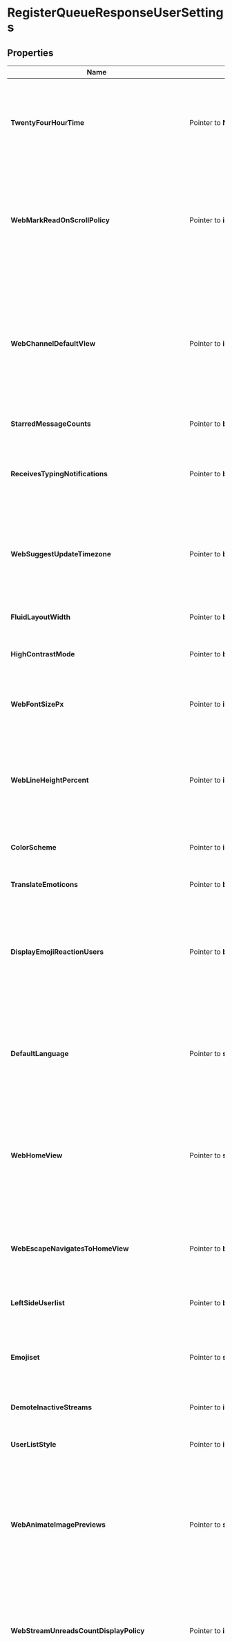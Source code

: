 # RegisterQueueResponseUserSettings

## Properties

Name | Type | Description | Notes
------------ | ------------- | ------------- | -------------
**TwentyFourHourTime** | Pointer to **NullableBool** | Whether time should be [displayed in 24-hour notation](/help/change-the-time-format).  A &#x60;null&#x60; value indicates that the client should use the default time format for the user&#39;s locale.  **Changes**: Prior to Zulip 11.0 (feature level 408), &#x60;null&#x60; was not a valid value for this setting. Note that it was not possible to actually set the time format to &#x60;null&#x60; at this feature level.  | [optional] 
**WebMarkReadOnScrollPolicy** | Pointer to **int32** | Whether or not to mark messages as read when the user scrolls through their feed.  - 1 - Always - 2 - Only in conversation views - 3 - Never  **Changes**: New in Zulip 7.0 (feature level 175). Previously, there was no way for the user to configure this behavior on the web, and the Zulip web and desktop apps behaved like the \&quot;Always\&quot; setting when marking messages as read.  | [optional] 
**WebChannelDefaultView** | Pointer to **int32** | Web/desktop app setting controlling the default navigation behavior when clicking on a channel link.  - 1 - Top topic in the channel - 2 - Channel feed - 3 - List of topics - 4 - Top unread topic in channel  **Changes**: The \&quot;Top unread topic in channel\&quot; is new in Zulip 11.0 (feature level 401).  The \&quot;List of topics\&quot; option is new in Zulip 11.0 (feature level 383).  New in Zulip 9.0 (feature level 269). Previously, this was not configurable, and every user had the \&quot;Channel feed\&quot; behavior.  | [optional] 
**StarredMessageCounts** | Pointer to **bool** | Whether clients should display the [number of starred messages](/help/star-a-message#display-the-number-of-starred-messages).  | [optional] 
**ReceivesTypingNotifications** | Pointer to **bool** | Whether the user is configured to receive typing notifications from other users. The server will only deliver typing notifications events to users who for whom this is enabled.  **Changes**: New in Zulip 9.0 (feature level 253). Previously, there were only options to disable sending typing notifications.  | [optional] 
**WebSuggestUpdateTimezone** | Pointer to **bool** | Whether the user should be shown an alert, offering to update their [profile time zone](/help/change-your-timezone), when the time displayed for the profile time zone differs from the current time displayed by the time zone configured on their device.  **Changes**: New in Zulip 10.0 (feature level 329).  | [optional] 
**FluidLayoutWidth** | Pointer to **bool** | Whether to use the [maximum available screen width](/help/enable-full-width-display) for the web app&#39;s center panel (message feed, recent conversations) on wide screens.  | [optional] 
**HighContrastMode** | Pointer to **bool** | This setting is reserved for use to control variations in Zulip&#39;s design to help visually impaired users.  | [optional] 
**WebFontSizePx** | Pointer to **int32** | User-configured primary &#x60;font-size&#x60; for the web application, in pixels.  **Changes**: New in Zulip 9.0 (feature level 245). Previously, font size was only adjustable via browser zoom. Note that this setting was not fully implemented at this feature level.  | [optional] 
**WebLineHeightPercent** | Pointer to **int32** | User-configured primary &#x60;line-height&#x60; for the web application, in percent, so a value of 120 represents a &#x60;line-height&#x60; of 1.2.  **Changes**: New in Zulip 9.0 (feature level 245). Previously, line height was not user-configurable. Note that this setting was not fully implemented at this feature level.  | [optional] 
**ColorScheme** | Pointer to **int32** | Controls which [color theme](/help/dark-theme) to use.  - 1 - Automatic - 2 - Dark theme - 3 - Light theme  Automatic detection is implementing using the standard &#x60;prefers-color-scheme&#x60; media query.  | [optional] 
**TranslateEmoticons** | Pointer to **bool** | Whether to [translate emoticons to emoji](/help/configure-emoticon-translations) in messages the user sends.  | [optional] 
**DisplayEmojiReactionUsers** | Pointer to **bool** | Whether to display the names of reacting users on a message.  When enabled, clients should display the names of reacting users, rather than a count, for messages with few total reactions. The ideal cutoff may depend on the space available for displaying reactions; the official web application displays names when 3 or fewer total reactions are present with this setting enabled.  **Changes**: New in Zulip 6.0 (feature level 125).  | [optional] 
**DefaultLanguage** | Pointer to **string** | What [default language](/help/change-your-language) to use for the account.  This controls both the Zulip UI as well as email notifications sent to the user.  The value needs to be a standard language code that the Zulip server has translation data for; for example, &#x60;\&quot;en\&quot;&#x60; for English or &#x60;\&quot;de\&quot;&#x60; for German.  | [optional] 
**WebHomeView** | Pointer to **string** | The [home view](/help/configure-home-view) used when opening a new Zulip web app window or hitting the &#x60;Esc&#x60; keyboard shortcut repeatedly.  - \&quot;recent_topics\&quot; - Recent conversations view - \&quot;inbox\&quot; - Inbox view - \&quot;all_messages\&quot; - Combined feed view  **Changes**: New in Zulip 8.0 (feature level 219). Previously, this was called &#x60;default_view&#x60;, which was new in Zulip 4.0 (feature level 42).  | [optional] 
**WebEscapeNavigatesToHomeView** | Pointer to **bool** | Whether the escape key navigates to the [configured home view](/help/configure-home-view).  **Changes**: New in Zulip 8.0 (feature level 219). Previously, this was called &#x60;escape_navigates_to_default_view&#x60;, which was new in Zulip 5.0 (feature level 107).  | [optional] 
**LeftSideUserlist** | Pointer to **bool** | Whether the users list on left sidebar in narrow windows.  This feature is not heavily used and is likely to be reworked.  | [optional] 
**Emojiset** | Pointer to **string** | The user&#39;s configured [emoji set](/help/emoji-and-emoticons#use-emoticons), used to display emoji to the user everywhere they appear in the UI.  - \&quot;google\&quot; - Google modern - \&quot;google-blob\&quot; - Google classic - \&quot;twitter\&quot; - Twitter - \&quot;text\&quot; - Plain text  | [optional] 
**DemoteInactiveStreams** | Pointer to **int32** | Whether to [hide inactive channels](/help/manage-inactive-channels) in the left sidebar.  - 1 - Automatic - 2 - Always - 3 - Never  | [optional] 
**UserListStyle** | Pointer to **int32** | The style selected by the user for the right sidebar user list.  - 1 - Compact - 2 - With status - 3 - With avatar and status  **Changes**: New in Zulip 6.0 (feature level 141).  | [optional] 
**WebAnimateImagePreviews** | Pointer to **string** | Controls how animated images should be played in the message feed in the web/desktop application.  - \&quot;always\&quot; - Always play the animated images in the message feed. - \&quot;on_hover\&quot; - Play the animated images on hover over them in the message feed. - \&quot;never\&quot; - Never play animated images in the message feed.  **Changes**: New in Zulip 9.0 (feature level 275).  | [optional] 
**WebStreamUnreadsCountDisplayPolicy** | Pointer to **int32** | Configuration for which channels should be displayed with a numeric unread count in the left sidebar. Channels that do not have an unread count will have a simple dot indicator for whether there are any unread messages.  - 1 - All channels - 2 - Unmuted channels and topics - 3 - No channels  **Changes**: New in Zulip 8.0 (feature level 210).  | [optional] 
**HideAiFeatures** | Pointer to **bool** | Controls whether user wants AI features like topic summarization to be hidden in all Zulip clients.  **Changes**: New in Zulip 10.0 (feature level 350).  | [optional] 
**WebLeftSidebarShowChannelFolders** | Pointer to **bool** | Determines whether the web/desktop application&#39;s left sidebar displays any channel folders configured by the organization.  **Changes**: New in Zulip 11.0 (feature level 411).  | [optional] 
**WebLeftSidebarUnreadsCountSummary** | Pointer to **bool** | Determines whether the web/desktop application&#39;s left sidebar displays the unread message count summary.  **Changes**: New in Zulip 11.0 (feature level 398).  | [optional] 
**Timezone** | Pointer to **string** | The IANA identifier of the user&#39;s [profile time zone](/help/change-your-timezone), which is used primarily to display the user&#39;s local time to other users.  | [optional] 
**EnterSends** | Pointer to **bool** | Whether the user setting for [sending on pressing Enter](/help/configure-send-message-keys) in the compose box is enabled.  | [optional] 
**EnableDraftsSynchronization** | Pointer to **bool** | A boolean parameter to control whether synchronizing drafts is enabled for the user. When synchronization is disabled, all drafts stored in the server will be automatically deleted from the server.  This does not do anything (like sending events) to delete local copies of drafts stored in clients.  | [optional] 
**EnableStreamDesktopNotifications** | Pointer to **bool** | Enable visual desktop notifications for channel messages.  | [optional] 
**EnableStreamEmailNotifications** | Pointer to **bool** | Enable email notifications for channel messages.  | [optional] 
**EnableStreamPushNotifications** | Pointer to **bool** | Enable mobile notifications for channel messages.  | [optional] 
**EnableStreamAudibleNotifications** | Pointer to **bool** | Enable audible desktop notifications for channel messages.  | [optional] 
**NotificationSound** | Pointer to **string** | Notification sound name.  | [optional] 
**EnableDesktopNotifications** | Pointer to **bool** | Enable visual desktop notifications for direct messages and @-mentions.  | [optional] 
**EnableSounds** | Pointer to **bool** | Enable audible desktop notifications for direct messages and @-mentions.  | [optional] 
**EnableFollowedTopicDesktopNotifications** | Pointer to **bool** | Enable visual desktop notifications for messages sent to followed topics.  **Changes**: New in Zulip 8.0 (feature level 189).  | [optional] 
**EnableFollowedTopicEmailNotifications** | Pointer to **bool** | Enable email notifications for messages sent to followed topics.  **Changes**: New in Zulip 8.0 (feature level 189).  | [optional] 
**EnableFollowedTopicPushNotifications** | Pointer to **bool** | Enable push notifications for messages sent to followed topics.  **Changes**: New in Zulip 8.0 (feature level 189).  | [optional] 
**EnableFollowedTopicAudibleNotifications** | Pointer to **bool** | Enable audible desktop notifications for messages sent to followed topics.  **Changes**: New in Zulip 8.0 (feature level 189).  | [optional] 
**EmailNotificationsBatchingPeriodSeconds** | Pointer to **int32** | The duration (in seconds) for which the server should wait to batch email notifications before sending them.  | [optional] 
**EnableOfflineEmailNotifications** | Pointer to **bool** | Enable email notifications for direct messages and @-mentions received when the user is offline.  | [optional] 
**EnableOfflinePushNotifications** | Pointer to **bool** | Enable mobile notification for direct messages and @-mentions received when the user is offline.  | [optional] 
**EnableOnlinePushNotifications** | Pointer to **bool** | Enable mobile notification for direct messages and @-mentions received when the user is online.  | [optional] 
**EnableDigestEmails** | Pointer to **bool** | Enable digest emails when the user is away.  | [optional] 
**EnableMarketingEmails** | Pointer to **bool** | Enable marketing emails. Has no function outside Zulip Cloud.  | [optional] 
**EnableLoginEmails** | Pointer to **bool** | Enable email notifications for new logins to account.  | [optional] 
**MessageContentInEmailNotifications** | Pointer to **bool** | Include the message&#39;s content in email notifications for new messages.  | [optional] 
**PmContentInDesktopNotifications** | Pointer to **bool** | Include content of direct messages in desktop notifications.  | [optional] 
**WildcardMentionsNotify** | Pointer to **bool** | Whether wildcard mentions (E.g. @**all**) should send notifications like a personal mention.  | [optional] 
**EnableFollowedTopicWildcardMentionsNotify** | Pointer to **bool** | Whether wildcard mentions (e.g., @**all**) in messages sent to followed topics should send notifications like a personal mention.  **Changes**: New in Zulip 8.0 (feature level 189).  | [optional] 
**DesktopIconCountDisplay** | Pointer to **int32** | Unread count badge (appears in desktop sidebar and browser tab)  - 1 - All unread messages - 2 - DMs, mentions, and followed topics - 3 - DMs and mentions - 4 - None  **Changes**: In Zulip 8.0 (feature level 227), added &#x60;DMs, mentions, and followed topics&#x60; option, renumbering the options to insert it in order.  | [optional] 
**RealmNameInEmailNotificationsPolicy** | Pointer to **int32** | Whether to [include organization name in subject of message notification emails](/help/email-notifications#include-organization-name-in-subject-line).  - 1 - Automatic - 2 - Always - 3 - Never  **Changes**: New in Zulip 7.0 (feature level 168), replacing the previous &#x60;realm_name_in_notifications&#x60; boolean; &#x60;true&#x60; corresponded to &#x60;Always&#x60;, and &#x60;false&#x60; to &#x60;Never&#x60;.  | [optional] 
**AutomaticallyFollowTopicsPolicy** | Pointer to **int32** | Which [topics to follow automatically](/help/mute-a-topic).  - 1 - Topics the user participates in - 2 - Topics the user sends a message to - 3 - Topics the user starts - 4 - Never  **Changes**: New in Zulip 8.0 (feature level 214).  | [optional] 
**AutomaticallyUnmuteTopicsInMutedStreamsPolicy** | Pointer to **int32** | Which [topics to unmute automatically in muted channels](/help/mute-a-topic).  - 1 - Topics the user participates in - 2 - Topics the user sends a message to - 3 - Topics the user starts - 4 - Never  **Changes**: New in Zulip 8.0 (feature level 214).  | [optional] 
**AutomaticallyFollowTopicsWhereMentioned** | Pointer to **bool** | Whether the server will automatically mark the user as following topics where the user is mentioned.  **Changes**: New in Zulip 8.0 (feature level 235).  | [optional] 
**ResolvedTopicNoticeAutoReadPolicy** | Pointer to **string** | Controls whether the resolved-topic notices are marked as read.  - \&quot;always\&quot; - Always mark resolved-topic notices as read. - \&quot;except_followed\&quot; - Mark resolved-topic notices as read in topics not followed by the user. - \&quot;never\&quot; - Never mark resolved-topic notices as read.  **Changes**: New in Zulip 11.0 (feature level 385).  | [optional] 
**PresenceEnabled** | Pointer to **bool** | Display the presence status to other users when online.  | [optional] 
**AvailableNotificationSounds** | Pointer to **[]string** | Array containing the names of the notification sound options supported by this Zulip server. Only relevant to support UI for configuring notification sounds.  | [optional] 
**EmojisetChoices** | Pointer to [**[]RegisterQueueResponseUserSettingsEmojisetChoicesInner**](RegisterQueueResponseUserSettingsEmojisetChoicesInner.md) | Array of dictionaries where each dictionary describes an emoji set supported by this version of the Zulip server.  Only relevant to clients with configuration UI for choosing an emoji set; the currently selected emoji set is available in the &#x60;emojiset&#x60; key.  See [PATCH /settings](/api/update-settings) for details on the meaning of this setting.  | [optional] 
**SendPrivateTypingNotifications** | Pointer to **bool** | Whether the user has chosen to send [typing notifications](/help/typing-notifications) when composing direct messages. The client should send typing notifications for direct messages if and only if this setting is enabled.  **Changes**: New in Zulip 5.0 (feature level 105).  | [optional] 
**SendStreamTypingNotifications** | Pointer to **bool** | Whether the user has chosen to send [typing notifications](/help/typing-notifications) when composing channel messages. The client should send typing notifications for channel messages if and only if this setting is enabled.  **Changes**: New in Zulip 5.0 (feature level 105).  | [optional] 
**SendReadReceipts** | Pointer to **bool** | Whether other users are allowed to see whether you&#39;ve read messages.  **Changes**: New in Zulip 5.0 (feature level 105).  | [optional] 
**AllowPrivateDataExport** | Pointer to **bool** | Whether organization administrators are allowed to export your private data.  **Changes**: New in Zulip 10.0 (feature level 293).  | [optional] 
**EmailAddressVisibility** | Pointer to **int32** | The [policy][permission-level] for [which other users][help-email-visibility] in this organization can see the user&#39;s real email address.  - 1 &#x3D; Everyone - 2 &#x3D; Members only - 3 &#x3D; Administrators only - 4 &#x3D; Nobody - 5 &#x3D; Moderators only  **Changes**: New in Zulip 7.0 (feature level 163), replacing the realm-level setting.  [permission-level]: /api/roles-and-permissions#permission-levels [help-email-visibility]: /help/configure-email-visibility  | [optional] 
**WebNavigateToSentMessage** | Pointer to **bool** | Web/desktop app setting for whether the user&#39;s view should automatically go to the conversation where they sent a message.  **Changes**: New in Zulip 9.0 (feature level 268). Previously, this behavior was not configurable.  | [optional] 

## Methods

### NewRegisterQueueResponseUserSettings

`func NewRegisterQueueResponseUserSettings() *RegisterQueueResponseUserSettings`

NewRegisterQueueResponseUserSettings instantiates a new RegisterQueueResponseUserSettings object
This constructor will assign default values to properties that have it defined,
and makes sure properties required by API are set, but the set of arguments
will change when the set of required properties is changed

### NewRegisterQueueResponseUserSettingsWithDefaults

`func NewRegisterQueueResponseUserSettingsWithDefaults() *RegisterQueueResponseUserSettings`

NewRegisterQueueResponseUserSettingsWithDefaults instantiates a new RegisterQueueResponseUserSettings object
This constructor will only assign default values to properties that have it defined,
but it doesn't guarantee that properties required by API are set

### GetTwentyFourHourTime

`func (o *RegisterQueueResponseUserSettings) GetTwentyFourHourTime() bool`

GetTwentyFourHourTime returns the TwentyFourHourTime field if non-nil, zero value otherwise.

### GetTwentyFourHourTimeOk

`func (o *RegisterQueueResponseUserSettings) GetTwentyFourHourTimeOk() (*bool, bool)`

GetTwentyFourHourTimeOk returns a tuple with the TwentyFourHourTime field if it's non-nil, zero value otherwise
and a boolean to check if the value has been set.

### SetTwentyFourHourTime

`func (o *RegisterQueueResponseUserSettings) SetTwentyFourHourTime(v bool)`

SetTwentyFourHourTime sets TwentyFourHourTime field to given value.

### HasTwentyFourHourTime

`func (o *RegisterQueueResponseUserSettings) HasTwentyFourHourTime() bool`

HasTwentyFourHourTime returns a boolean if a field has been set.

### SetTwentyFourHourTimeNil

`func (o *RegisterQueueResponseUserSettings) SetTwentyFourHourTimeNil(b bool)`

 SetTwentyFourHourTimeNil sets the value for TwentyFourHourTime to be an explicit nil

### UnsetTwentyFourHourTime
`func (o *RegisterQueueResponseUserSettings) UnsetTwentyFourHourTime()`

UnsetTwentyFourHourTime ensures that no value is present for TwentyFourHourTime, not even an explicit nil
### GetWebMarkReadOnScrollPolicy

`func (o *RegisterQueueResponseUserSettings) GetWebMarkReadOnScrollPolicy() int32`

GetWebMarkReadOnScrollPolicy returns the WebMarkReadOnScrollPolicy field if non-nil, zero value otherwise.

### GetWebMarkReadOnScrollPolicyOk

`func (o *RegisterQueueResponseUserSettings) GetWebMarkReadOnScrollPolicyOk() (*int32, bool)`

GetWebMarkReadOnScrollPolicyOk returns a tuple with the WebMarkReadOnScrollPolicy field if it's non-nil, zero value otherwise
and a boolean to check if the value has been set.

### SetWebMarkReadOnScrollPolicy

`func (o *RegisterQueueResponseUserSettings) SetWebMarkReadOnScrollPolicy(v int32)`

SetWebMarkReadOnScrollPolicy sets WebMarkReadOnScrollPolicy field to given value.

### HasWebMarkReadOnScrollPolicy

`func (o *RegisterQueueResponseUserSettings) HasWebMarkReadOnScrollPolicy() bool`

HasWebMarkReadOnScrollPolicy returns a boolean if a field has been set.

### GetWebChannelDefaultView

`func (o *RegisterQueueResponseUserSettings) GetWebChannelDefaultView() int32`

GetWebChannelDefaultView returns the WebChannelDefaultView field if non-nil, zero value otherwise.

### GetWebChannelDefaultViewOk

`func (o *RegisterQueueResponseUserSettings) GetWebChannelDefaultViewOk() (*int32, bool)`

GetWebChannelDefaultViewOk returns a tuple with the WebChannelDefaultView field if it's non-nil, zero value otherwise
and a boolean to check if the value has been set.

### SetWebChannelDefaultView

`func (o *RegisterQueueResponseUserSettings) SetWebChannelDefaultView(v int32)`

SetWebChannelDefaultView sets WebChannelDefaultView field to given value.

### HasWebChannelDefaultView

`func (o *RegisterQueueResponseUserSettings) HasWebChannelDefaultView() bool`

HasWebChannelDefaultView returns a boolean if a field has been set.

### GetStarredMessageCounts

`func (o *RegisterQueueResponseUserSettings) GetStarredMessageCounts() bool`

GetStarredMessageCounts returns the StarredMessageCounts field if non-nil, zero value otherwise.

### GetStarredMessageCountsOk

`func (o *RegisterQueueResponseUserSettings) GetStarredMessageCountsOk() (*bool, bool)`

GetStarredMessageCountsOk returns a tuple with the StarredMessageCounts field if it's non-nil, zero value otherwise
and a boolean to check if the value has been set.

### SetStarredMessageCounts

`func (o *RegisterQueueResponseUserSettings) SetStarredMessageCounts(v bool)`

SetStarredMessageCounts sets StarredMessageCounts field to given value.

### HasStarredMessageCounts

`func (o *RegisterQueueResponseUserSettings) HasStarredMessageCounts() bool`

HasStarredMessageCounts returns a boolean if a field has been set.

### GetReceivesTypingNotifications

`func (o *RegisterQueueResponseUserSettings) GetReceivesTypingNotifications() bool`

GetReceivesTypingNotifications returns the ReceivesTypingNotifications field if non-nil, zero value otherwise.

### GetReceivesTypingNotificationsOk

`func (o *RegisterQueueResponseUserSettings) GetReceivesTypingNotificationsOk() (*bool, bool)`

GetReceivesTypingNotificationsOk returns a tuple with the ReceivesTypingNotifications field if it's non-nil, zero value otherwise
and a boolean to check if the value has been set.

### SetReceivesTypingNotifications

`func (o *RegisterQueueResponseUserSettings) SetReceivesTypingNotifications(v bool)`

SetReceivesTypingNotifications sets ReceivesTypingNotifications field to given value.

### HasReceivesTypingNotifications

`func (o *RegisterQueueResponseUserSettings) HasReceivesTypingNotifications() bool`

HasReceivesTypingNotifications returns a boolean if a field has been set.

### GetWebSuggestUpdateTimezone

`func (o *RegisterQueueResponseUserSettings) GetWebSuggestUpdateTimezone() bool`

GetWebSuggestUpdateTimezone returns the WebSuggestUpdateTimezone field if non-nil, zero value otherwise.

### GetWebSuggestUpdateTimezoneOk

`func (o *RegisterQueueResponseUserSettings) GetWebSuggestUpdateTimezoneOk() (*bool, bool)`

GetWebSuggestUpdateTimezoneOk returns a tuple with the WebSuggestUpdateTimezone field if it's non-nil, zero value otherwise
and a boolean to check if the value has been set.

### SetWebSuggestUpdateTimezone

`func (o *RegisterQueueResponseUserSettings) SetWebSuggestUpdateTimezone(v bool)`

SetWebSuggestUpdateTimezone sets WebSuggestUpdateTimezone field to given value.

### HasWebSuggestUpdateTimezone

`func (o *RegisterQueueResponseUserSettings) HasWebSuggestUpdateTimezone() bool`

HasWebSuggestUpdateTimezone returns a boolean if a field has been set.

### GetFluidLayoutWidth

`func (o *RegisterQueueResponseUserSettings) GetFluidLayoutWidth() bool`

GetFluidLayoutWidth returns the FluidLayoutWidth field if non-nil, zero value otherwise.

### GetFluidLayoutWidthOk

`func (o *RegisterQueueResponseUserSettings) GetFluidLayoutWidthOk() (*bool, bool)`

GetFluidLayoutWidthOk returns a tuple with the FluidLayoutWidth field if it's non-nil, zero value otherwise
and a boolean to check if the value has been set.

### SetFluidLayoutWidth

`func (o *RegisterQueueResponseUserSettings) SetFluidLayoutWidth(v bool)`

SetFluidLayoutWidth sets FluidLayoutWidth field to given value.

### HasFluidLayoutWidth

`func (o *RegisterQueueResponseUserSettings) HasFluidLayoutWidth() bool`

HasFluidLayoutWidth returns a boolean if a field has been set.

### GetHighContrastMode

`func (o *RegisterQueueResponseUserSettings) GetHighContrastMode() bool`

GetHighContrastMode returns the HighContrastMode field if non-nil, zero value otherwise.

### GetHighContrastModeOk

`func (o *RegisterQueueResponseUserSettings) GetHighContrastModeOk() (*bool, bool)`

GetHighContrastModeOk returns a tuple with the HighContrastMode field if it's non-nil, zero value otherwise
and a boolean to check if the value has been set.

### SetHighContrastMode

`func (o *RegisterQueueResponseUserSettings) SetHighContrastMode(v bool)`

SetHighContrastMode sets HighContrastMode field to given value.

### HasHighContrastMode

`func (o *RegisterQueueResponseUserSettings) HasHighContrastMode() bool`

HasHighContrastMode returns a boolean if a field has been set.

### GetWebFontSizePx

`func (o *RegisterQueueResponseUserSettings) GetWebFontSizePx() int32`

GetWebFontSizePx returns the WebFontSizePx field if non-nil, zero value otherwise.

### GetWebFontSizePxOk

`func (o *RegisterQueueResponseUserSettings) GetWebFontSizePxOk() (*int32, bool)`

GetWebFontSizePxOk returns a tuple with the WebFontSizePx field if it's non-nil, zero value otherwise
and a boolean to check if the value has been set.

### SetWebFontSizePx

`func (o *RegisterQueueResponseUserSettings) SetWebFontSizePx(v int32)`

SetWebFontSizePx sets WebFontSizePx field to given value.

### HasWebFontSizePx

`func (o *RegisterQueueResponseUserSettings) HasWebFontSizePx() bool`

HasWebFontSizePx returns a boolean if a field has been set.

### GetWebLineHeightPercent

`func (o *RegisterQueueResponseUserSettings) GetWebLineHeightPercent() int32`

GetWebLineHeightPercent returns the WebLineHeightPercent field if non-nil, zero value otherwise.

### GetWebLineHeightPercentOk

`func (o *RegisterQueueResponseUserSettings) GetWebLineHeightPercentOk() (*int32, bool)`

GetWebLineHeightPercentOk returns a tuple with the WebLineHeightPercent field if it's non-nil, zero value otherwise
and a boolean to check if the value has been set.

### SetWebLineHeightPercent

`func (o *RegisterQueueResponseUserSettings) SetWebLineHeightPercent(v int32)`

SetWebLineHeightPercent sets WebLineHeightPercent field to given value.

### HasWebLineHeightPercent

`func (o *RegisterQueueResponseUserSettings) HasWebLineHeightPercent() bool`

HasWebLineHeightPercent returns a boolean if a field has been set.

### GetColorScheme

`func (o *RegisterQueueResponseUserSettings) GetColorScheme() int32`

GetColorScheme returns the ColorScheme field if non-nil, zero value otherwise.

### GetColorSchemeOk

`func (o *RegisterQueueResponseUserSettings) GetColorSchemeOk() (*int32, bool)`

GetColorSchemeOk returns a tuple with the ColorScheme field if it's non-nil, zero value otherwise
and a boolean to check if the value has been set.

### SetColorScheme

`func (o *RegisterQueueResponseUserSettings) SetColorScheme(v int32)`

SetColorScheme sets ColorScheme field to given value.

### HasColorScheme

`func (o *RegisterQueueResponseUserSettings) HasColorScheme() bool`

HasColorScheme returns a boolean if a field has been set.

### GetTranslateEmoticons

`func (o *RegisterQueueResponseUserSettings) GetTranslateEmoticons() bool`

GetTranslateEmoticons returns the TranslateEmoticons field if non-nil, zero value otherwise.

### GetTranslateEmoticonsOk

`func (o *RegisterQueueResponseUserSettings) GetTranslateEmoticonsOk() (*bool, bool)`

GetTranslateEmoticonsOk returns a tuple with the TranslateEmoticons field if it's non-nil, zero value otherwise
and a boolean to check if the value has been set.

### SetTranslateEmoticons

`func (o *RegisterQueueResponseUserSettings) SetTranslateEmoticons(v bool)`

SetTranslateEmoticons sets TranslateEmoticons field to given value.

### HasTranslateEmoticons

`func (o *RegisterQueueResponseUserSettings) HasTranslateEmoticons() bool`

HasTranslateEmoticons returns a boolean if a field has been set.

### GetDisplayEmojiReactionUsers

`func (o *RegisterQueueResponseUserSettings) GetDisplayEmojiReactionUsers() bool`

GetDisplayEmojiReactionUsers returns the DisplayEmojiReactionUsers field if non-nil, zero value otherwise.

### GetDisplayEmojiReactionUsersOk

`func (o *RegisterQueueResponseUserSettings) GetDisplayEmojiReactionUsersOk() (*bool, bool)`

GetDisplayEmojiReactionUsersOk returns a tuple with the DisplayEmojiReactionUsers field if it's non-nil, zero value otherwise
and a boolean to check if the value has been set.

### SetDisplayEmojiReactionUsers

`func (o *RegisterQueueResponseUserSettings) SetDisplayEmojiReactionUsers(v bool)`

SetDisplayEmojiReactionUsers sets DisplayEmojiReactionUsers field to given value.

### HasDisplayEmojiReactionUsers

`func (o *RegisterQueueResponseUserSettings) HasDisplayEmojiReactionUsers() bool`

HasDisplayEmojiReactionUsers returns a boolean if a field has been set.

### GetDefaultLanguage

`func (o *RegisterQueueResponseUserSettings) GetDefaultLanguage() string`

GetDefaultLanguage returns the DefaultLanguage field if non-nil, zero value otherwise.

### GetDefaultLanguageOk

`func (o *RegisterQueueResponseUserSettings) GetDefaultLanguageOk() (*string, bool)`

GetDefaultLanguageOk returns a tuple with the DefaultLanguage field if it's non-nil, zero value otherwise
and a boolean to check if the value has been set.

### SetDefaultLanguage

`func (o *RegisterQueueResponseUserSettings) SetDefaultLanguage(v string)`

SetDefaultLanguage sets DefaultLanguage field to given value.

### HasDefaultLanguage

`func (o *RegisterQueueResponseUserSettings) HasDefaultLanguage() bool`

HasDefaultLanguage returns a boolean if a field has been set.

### GetWebHomeView

`func (o *RegisterQueueResponseUserSettings) GetWebHomeView() string`

GetWebHomeView returns the WebHomeView field if non-nil, zero value otherwise.

### GetWebHomeViewOk

`func (o *RegisterQueueResponseUserSettings) GetWebHomeViewOk() (*string, bool)`

GetWebHomeViewOk returns a tuple with the WebHomeView field if it's non-nil, zero value otherwise
and a boolean to check if the value has been set.

### SetWebHomeView

`func (o *RegisterQueueResponseUserSettings) SetWebHomeView(v string)`

SetWebHomeView sets WebHomeView field to given value.

### HasWebHomeView

`func (o *RegisterQueueResponseUserSettings) HasWebHomeView() bool`

HasWebHomeView returns a boolean if a field has been set.

### GetWebEscapeNavigatesToHomeView

`func (o *RegisterQueueResponseUserSettings) GetWebEscapeNavigatesToHomeView() bool`

GetWebEscapeNavigatesToHomeView returns the WebEscapeNavigatesToHomeView field if non-nil, zero value otherwise.

### GetWebEscapeNavigatesToHomeViewOk

`func (o *RegisterQueueResponseUserSettings) GetWebEscapeNavigatesToHomeViewOk() (*bool, bool)`

GetWebEscapeNavigatesToHomeViewOk returns a tuple with the WebEscapeNavigatesToHomeView field if it's non-nil, zero value otherwise
and a boolean to check if the value has been set.

### SetWebEscapeNavigatesToHomeView

`func (o *RegisterQueueResponseUserSettings) SetWebEscapeNavigatesToHomeView(v bool)`

SetWebEscapeNavigatesToHomeView sets WebEscapeNavigatesToHomeView field to given value.

### HasWebEscapeNavigatesToHomeView

`func (o *RegisterQueueResponseUserSettings) HasWebEscapeNavigatesToHomeView() bool`

HasWebEscapeNavigatesToHomeView returns a boolean if a field has been set.

### GetLeftSideUserlist

`func (o *RegisterQueueResponseUserSettings) GetLeftSideUserlist() bool`

GetLeftSideUserlist returns the LeftSideUserlist field if non-nil, zero value otherwise.

### GetLeftSideUserlistOk

`func (o *RegisterQueueResponseUserSettings) GetLeftSideUserlistOk() (*bool, bool)`

GetLeftSideUserlistOk returns a tuple with the LeftSideUserlist field if it's non-nil, zero value otherwise
and a boolean to check if the value has been set.

### SetLeftSideUserlist

`func (o *RegisterQueueResponseUserSettings) SetLeftSideUserlist(v bool)`

SetLeftSideUserlist sets LeftSideUserlist field to given value.

### HasLeftSideUserlist

`func (o *RegisterQueueResponseUserSettings) HasLeftSideUserlist() bool`

HasLeftSideUserlist returns a boolean if a field has been set.

### GetEmojiset

`func (o *RegisterQueueResponseUserSettings) GetEmojiset() string`

GetEmojiset returns the Emojiset field if non-nil, zero value otherwise.

### GetEmojisetOk

`func (o *RegisterQueueResponseUserSettings) GetEmojisetOk() (*string, bool)`

GetEmojisetOk returns a tuple with the Emojiset field if it's non-nil, zero value otherwise
and a boolean to check if the value has been set.

### SetEmojiset

`func (o *RegisterQueueResponseUserSettings) SetEmojiset(v string)`

SetEmojiset sets Emojiset field to given value.

### HasEmojiset

`func (o *RegisterQueueResponseUserSettings) HasEmojiset() bool`

HasEmojiset returns a boolean if a field has been set.

### GetDemoteInactiveStreams

`func (o *RegisterQueueResponseUserSettings) GetDemoteInactiveStreams() int32`

GetDemoteInactiveStreams returns the DemoteInactiveStreams field if non-nil, zero value otherwise.

### GetDemoteInactiveStreamsOk

`func (o *RegisterQueueResponseUserSettings) GetDemoteInactiveStreamsOk() (*int32, bool)`

GetDemoteInactiveStreamsOk returns a tuple with the DemoteInactiveStreams field if it's non-nil, zero value otherwise
and a boolean to check if the value has been set.

### SetDemoteInactiveStreams

`func (o *RegisterQueueResponseUserSettings) SetDemoteInactiveStreams(v int32)`

SetDemoteInactiveStreams sets DemoteInactiveStreams field to given value.

### HasDemoteInactiveStreams

`func (o *RegisterQueueResponseUserSettings) HasDemoteInactiveStreams() bool`

HasDemoteInactiveStreams returns a boolean if a field has been set.

### GetUserListStyle

`func (o *RegisterQueueResponseUserSettings) GetUserListStyle() int32`

GetUserListStyle returns the UserListStyle field if non-nil, zero value otherwise.

### GetUserListStyleOk

`func (o *RegisterQueueResponseUserSettings) GetUserListStyleOk() (*int32, bool)`

GetUserListStyleOk returns a tuple with the UserListStyle field if it's non-nil, zero value otherwise
and a boolean to check if the value has been set.

### SetUserListStyle

`func (o *RegisterQueueResponseUserSettings) SetUserListStyle(v int32)`

SetUserListStyle sets UserListStyle field to given value.

### HasUserListStyle

`func (o *RegisterQueueResponseUserSettings) HasUserListStyle() bool`

HasUserListStyle returns a boolean if a field has been set.

### GetWebAnimateImagePreviews

`func (o *RegisterQueueResponseUserSettings) GetWebAnimateImagePreviews() string`

GetWebAnimateImagePreviews returns the WebAnimateImagePreviews field if non-nil, zero value otherwise.

### GetWebAnimateImagePreviewsOk

`func (o *RegisterQueueResponseUserSettings) GetWebAnimateImagePreviewsOk() (*string, bool)`

GetWebAnimateImagePreviewsOk returns a tuple with the WebAnimateImagePreviews field if it's non-nil, zero value otherwise
and a boolean to check if the value has been set.

### SetWebAnimateImagePreviews

`func (o *RegisterQueueResponseUserSettings) SetWebAnimateImagePreviews(v string)`

SetWebAnimateImagePreviews sets WebAnimateImagePreviews field to given value.

### HasWebAnimateImagePreviews

`func (o *RegisterQueueResponseUserSettings) HasWebAnimateImagePreviews() bool`

HasWebAnimateImagePreviews returns a boolean if a field has been set.

### GetWebStreamUnreadsCountDisplayPolicy

`func (o *RegisterQueueResponseUserSettings) GetWebStreamUnreadsCountDisplayPolicy() int32`

GetWebStreamUnreadsCountDisplayPolicy returns the WebStreamUnreadsCountDisplayPolicy field if non-nil, zero value otherwise.

### GetWebStreamUnreadsCountDisplayPolicyOk

`func (o *RegisterQueueResponseUserSettings) GetWebStreamUnreadsCountDisplayPolicyOk() (*int32, bool)`

GetWebStreamUnreadsCountDisplayPolicyOk returns a tuple with the WebStreamUnreadsCountDisplayPolicy field if it's non-nil, zero value otherwise
and a boolean to check if the value has been set.

### SetWebStreamUnreadsCountDisplayPolicy

`func (o *RegisterQueueResponseUserSettings) SetWebStreamUnreadsCountDisplayPolicy(v int32)`

SetWebStreamUnreadsCountDisplayPolicy sets WebStreamUnreadsCountDisplayPolicy field to given value.

### HasWebStreamUnreadsCountDisplayPolicy

`func (o *RegisterQueueResponseUserSettings) HasWebStreamUnreadsCountDisplayPolicy() bool`

HasWebStreamUnreadsCountDisplayPolicy returns a boolean if a field has been set.

### GetHideAiFeatures

`func (o *RegisterQueueResponseUserSettings) GetHideAiFeatures() bool`

GetHideAiFeatures returns the HideAiFeatures field if non-nil, zero value otherwise.

### GetHideAiFeaturesOk

`func (o *RegisterQueueResponseUserSettings) GetHideAiFeaturesOk() (*bool, bool)`

GetHideAiFeaturesOk returns a tuple with the HideAiFeatures field if it's non-nil, zero value otherwise
and a boolean to check if the value has been set.

### SetHideAiFeatures

`func (o *RegisterQueueResponseUserSettings) SetHideAiFeatures(v bool)`

SetHideAiFeatures sets HideAiFeatures field to given value.

### HasHideAiFeatures

`func (o *RegisterQueueResponseUserSettings) HasHideAiFeatures() bool`

HasHideAiFeatures returns a boolean if a field has been set.

### GetWebLeftSidebarShowChannelFolders

`func (o *RegisterQueueResponseUserSettings) GetWebLeftSidebarShowChannelFolders() bool`

GetWebLeftSidebarShowChannelFolders returns the WebLeftSidebarShowChannelFolders field if non-nil, zero value otherwise.

### GetWebLeftSidebarShowChannelFoldersOk

`func (o *RegisterQueueResponseUserSettings) GetWebLeftSidebarShowChannelFoldersOk() (*bool, bool)`

GetWebLeftSidebarShowChannelFoldersOk returns a tuple with the WebLeftSidebarShowChannelFolders field if it's non-nil, zero value otherwise
and a boolean to check if the value has been set.

### SetWebLeftSidebarShowChannelFolders

`func (o *RegisterQueueResponseUserSettings) SetWebLeftSidebarShowChannelFolders(v bool)`

SetWebLeftSidebarShowChannelFolders sets WebLeftSidebarShowChannelFolders field to given value.

### HasWebLeftSidebarShowChannelFolders

`func (o *RegisterQueueResponseUserSettings) HasWebLeftSidebarShowChannelFolders() bool`

HasWebLeftSidebarShowChannelFolders returns a boolean if a field has been set.

### GetWebLeftSidebarUnreadsCountSummary

`func (o *RegisterQueueResponseUserSettings) GetWebLeftSidebarUnreadsCountSummary() bool`

GetWebLeftSidebarUnreadsCountSummary returns the WebLeftSidebarUnreadsCountSummary field if non-nil, zero value otherwise.

### GetWebLeftSidebarUnreadsCountSummaryOk

`func (o *RegisterQueueResponseUserSettings) GetWebLeftSidebarUnreadsCountSummaryOk() (*bool, bool)`

GetWebLeftSidebarUnreadsCountSummaryOk returns a tuple with the WebLeftSidebarUnreadsCountSummary field if it's non-nil, zero value otherwise
and a boolean to check if the value has been set.

### SetWebLeftSidebarUnreadsCountSummary

`func (o *RegisterQueueResponseUserSettings) SetWebLeftSidebarUnreadsCountSummary(v bool)`

SetWebLeftSidebarUnreadsCountSummary sets WebLeftSidebarUnreadsCountSummary field to given value.

### HasWebLeftSidebarUnreadsCountSummary

`func (o *RegisterQueueResponseUserSettings) HasWebLeftSidebarUnreadsCountSummary() bool`

HasWebLeftSidebarUnreadsCountSummary returns a boolean if a field has been set.

### GetTimezone

`func (o *RegisterQueueResponseUserSettings) GetTimezone() string`

GetTimezone returns the Timezone field if non-nil, zero value otherwise.

### GetTimezoneOk

`func (o *RegisterQueueResponseUserSettings) GetTimezoneOk() (*string, bool)`

GetTimezoneOk returns a tuple with the Timezone field if it's non-nil, zero value otherwise
and a boolean to check if the value has been set.

### SetTimezone

`func (o *RegisterQueueResponseUserSettings) SetTimezone(v string)`

SetTimezone sets Timezone field to given value.

### HasTimezone

`func (o *RegisterQueueResponseUserSettings) HasTimezone() bool`

HasTimezone returns a boolean if a field has been set.

### GetEnterSends

`func (o *RegisterQueueResponseUserSettings) GetEnterSends() bool`

GetEnterSends returns the EnterSends field if non-nil, zero value otherwise.

### GetEnterSendsOk

`func (o *RegisterQueueResponseUserSettings) GetEnterSendsOk() (*bool, bool)`

GetEnterSendsOk returns a tuple with the EnterSends field if it's non-nil, zero value otherwise
and a boolean to check if the value has been set.

### SetEnterSends

`func (o *RegisterQueueResponseUserSettings) SetEnterSends(v bool)`

SetEnterSends sets EnterSends field to given value.

### HasEnterSends

`func (o *RegisterQueueResponseUserSettings) HasEnterSends() bool`

HasEnterSends returns a boolean if a field has been set.

### GetEnableDraftsSynchronization

`func (o *RegisterQueueResponseUserSettings) GetEnableDraftsSynchronization() bool`

GetEnableDraftsSynchronization returns the EnableDraftsSynchronization field if non-nil, zero value otherwise.

### GetEnableDraftsSynchronizationOk

`func (o *RegisterQueueResponseUserSettings) GetEnableDraftsSynchronizationOk() (*bool, bool)`

GetEnableDraftsSynchronizationOk returns a tuple with the EnableDraftsSynchronization field if it's non-nil, zero value otherwise
and a boolean to check if the value has been set.

### SetEnableDraftsSynchronization

`func (o *RegisterQueueResponseUserSettings) SetEnableDraftsSynchronization(v bool)`

SetEnableDraftsSynchronization sets EnableDraftsSynchronization field to given value.

### HasEnableDraftsSynchronization

`func (o *RegisterQueueResponseUserSettings) HasEnableDraftsSynchronization() bool`

HasEnableDraftsSynchronization returns a boolean if a field has been set.

### GetEnableStreamDesktopNotifications

`func (o *RegisterQueueResponseUserSettings) GetEnableStreamDesktopNotifications() bool`

GetEnableStreamDesktopNotifications returns the EnableStreamDesktopNotifications field if non-nil, zero value otherwise.

### GetEnableStreamDesktopNotificationsOk

`func (o *RegisterQueueResponseUserSettings) GetEnableStreamDesktopNotificationsOk() (*bool, bool)`

GetEnableStreamDesktopNotificationsOk returns a tuple with the EnableStreamDesktopNotifications field if it's non-nil, zero value otherwise
and a boolean to check if the value has been set.

### SetEnableStreamDesktopNotifications

`func (o *RegisterQueueResponseUserSettings) SetEnableStreamDesktopNotifications(v bool)`

SetEnableStreamDesktopNotifications sets EnableStreamDesktopNotifications field to given value.

### HasEnableStreamDesktopNotifications

`func (o *RegisterQueueResponseUserSettings) HasEnableStreamDesktopNotifications() bool`

HasEnableStreamDesktopNotifications returns a boolean if a field has been set.

### GetEnableStreamEmailNotifications

`func (o *RegisterQueueResponseUserSettings) GetEnableStreamEmailNotifications() bool`

GetEnableStreamEmailNotifications returns the EnableStreamEmailNotifications field if non-nil, zero value otherwise.

### GetEnableStreamEmailNotificationsOk

`func (o *RegisterQueueResponseUserSettings) GetEnableStreamEmailNotificationsOk() (*bool, bool)`

GetEnableStreamEmailNotificationsOk returns a tuple with the EnableStreamEmailNotifications field if it's non-nil, zero value otherwise
and a boolean to check if the value has been set.

### SetEnableStreamEmailNotifications

`func (o *RegisterQueueResponseUserSettings) SetEnableStreamEmailNotifications(v bool)`

SetEnableStreamEmailNotifications sets EnableStreamEmailNotifications field to given value.

### HasEnableStreamEmailNotifications

`func (o *RegisterQueueResponseUserSettings) HasEnableStreamEmailNotifications() bool`

HasEnableStreamEmailNotifications returns a boolean if a field has been set.

### GetEnableStreamPushNotifications

`func (o *RegisterQueueResponseUserSettings) GetEnableStreamPushNotifications() bool`

GetEnableStreamPushNotifications returns the EnableStreamPushNotifications field if non-nil, zero value otherwise.

### GetEnableStreamPushNotificationsOk

`func (o *RegisterQueueResponseUserSettings) GetEnableStreamPushNotificationsOk() (*bool, bool)`

GetEnableStreamPushNotificationsOk returns a tuple with the EnableStreamPushNotifications field if it's non-nil, zero value otherwise
and a boolean to check if the value has been set.

### SetEnableStreamPushNotifications

`func (o *RegisterQueueResponseUserSettings) SetEnableStreamPushNotifications(v bool)`

SetEnableStreamPushNotifications sets EnableStreamPushNotifications field to given value.

### HasEnableStreamPushNotifications

`func (o *RegisterQueueResponseUserSettings) HasEnableStreamPushNotifications() bool`

HasEnableStreamPushNotifications returns a boolean if a field has been set.

### GetEnableStreamAudibleNotifications

`func (o *RegisterQueueResponseUserSettings) GetEnableStreamAudibleNotifications() bool`

GetEnableStreamAudibleNotifications returns the EnableStreamAudibleNotifications field if non-nil, zero value otherwise.

### GetEnableStreamAudibleNotificationsOk

`func (o *RegisterQueueResponseUserSettings) GetEnableStreamAudibleNotificationsOk() (*bool, bool)`

GetEnableStreamAudibleNotificationsOk returns a tuple with the EnableStreamAudibleNotifications field if it's non-nil, zero value otherwise
and a boolean to check if the value has been set.

### SetEnableStreamAudibleNotifications

`func (o *RegisterQueueResponseUserSettings) SetEnableStreamAudibleNotifications(v bool)`

SetEnableStreamAudibleNotifications sets EnableStreamAudibleNotifications field to given value.

### HasEnableStreamAudibleNotifications

`func (o *RegisterQueueResponseUserSettings) HasEnableStreamAudibleNotifications() bool`

HasEnableStreamAudibleNotifications returns a boolean if a field has been set.

### GetNotificationSound

`func (o *RegisterQueueResponseUserSettings) GetNotificationSound() string`

GetNotificationSound returns the NotificationSound field if non-nil, zero value otherwise.

### GetNotificationSoundOk

`func (o *RegisterQueueResponseUserSettings) GetNotificationSoundOk() (*string, bool)`

GetNotificationSoundOk returns a tuple with the NotificationSound field if it's non-nil, zero value otherwise
and a boolean to check if the value has been set.

### SetNotificationSound

`func (o *RegisterQueueResponseUserSettings) SetNotificationSound(v string)`

SetNotificationSound sets NotificationSound field to given value.

### HasNotificationSound

`func (o *RegisterQueueResponseUserSettings) HasNotificationSound() bool`

HasNotificationSound returns a boolean if a field has been set.

### GetEnableDesktopNotifications

`func (o *RegisterQueueResponseUserSettings) GetEnableDesktopNotifications() bool`

GetEnableDesktopNotifications returns the EnableDesktopNotifications field if non-nil, zero value otherwise.

### GetEnableDesktopNotificationsOk

`func (o *RegisterQueueResponseUserSettings) GetEnableDesktopNotificationsOk() (*bool, bool)`

GetEnableDesktopNotificationsOk returns a tuple with the EnableDesktopNotifications field if it's non-nil, zero value otherwise
and a boolean to check if the value has been set.

### SetEnableDesktopNotifications

`func (o *RegisterQueueResponseUserSettings) SetEnableDesktopNotifications(v bool)`

SetEnableDesktopNotifications sets EnableDesktopNotifications field to given value.

### HasEnableDesktopNotifications

`func (o *RegisterQueueResponseUserSettings) HasEnableDesktopNotifications() bool`

HasEnableDesktopNotifications returns a boolean if a field has been set.

### GetEnableSounds

`func (o *RegisterQueueResponseUserSettings) GetEnableSounds() bool`

GetEnableSounds returns the EnableSounds field if non-nil, zero value otherwise.

### GetEnableSoundsOk

`func (o *RegisterQueueResponseUserSettings) GetEnableSoundsOk() (*bool, bool)`

GetEnableSoundsOk returns a tuple with the EnableSounds field if it's non-nil, zero value otherwise
and a boolean to check if the value has been set.

### SetEnableSounds

`func (o *RegisterQueueResponseUserSettings) SetEnableSounds(v bool)`

SetEnableSounds sets EnableSounds field to given value.

### HasEnableSounds

`func (o *RegisterQueueResponseUserSettings) HasEnableSounds() bool`

HasEnableSounds returns a boolean if a field has been set.

### GetEnableFollowedTopicDesktopNotifications

`func (o *RegisterQueueResponseUserSettings) GetEnableFollowedTopicDesktopNotifications() bool`

GetEnableFollowedTopicDesktopNotifications returns the EnableFollowedTopicDesktopNotifications field if non-nil, zero value otherwise.

### GetEnableFollowedTopicDesktopNotificationsOk

`func (o *RegisterQueueResponseUserSettings) GetEnableFollowedTopicDesktopNotificationsOk() (*bool, bool)`

GetEnableFollowedTopicDesktopNotificationsOk returns a tuple with the EnableFollowedTopicDesktopNotifications field if it's non-nil, zero value otherwise
and a boolean to check if the value has been set.

### SetEnableFollowedTopicDesktopNotifications

`func (o *RegisterQueueResponseUserSettings) SetEnableFollowedTopicDesktopNotifications(v bool)`

SetEnableFollowedTopicDesktopNotifications sets EnableFollowedTopicDesktopNotifications field to given value.

### HasEnableFollowedTopicDesktopNotifications

`func (o *RegisterQueueResponseUserSettings) HasEnableFollowedTopicDesktopNotifications() bool`

HasEnableFollowedTopicDesktopNotifications returns a boolean if a field has been set.

### GetEnableFollowedTopicEmailNotifications

`func (o *RegisterQueueResponseUserSettings) GetEnableFollowedTopicEmailNotifications() bool`

GetEnableFollowedTopicEmailNotifications returns the EnableFollowedTopicEmailNotifications field if non-nil, zero value otherwise.

### GetEnableFollowedTopicEmailNotificationsOk

`func (o *RegisterQueueResponseUserSettings) GetEnableFollowedTopicEmailNotificationsOk() (*bool, bool)`

GetEnableFollowedTopicEmailNotificationsOk returns a tuple with the EnableFollowedTopicEmailNotifications field if it's non-nil, zero value otherwise
and a boolean to check if the value has been set.

### SetEnableFollowedTopicEmailNotifications

`func (o *RegisterQueueResponseUserSettings) SetEnableFollowedTopicEmailNotifications(v bool)`

SetEnableFollowedTopicEmailNotifications sets EnableFollowedTopicEmailNotifications field to given value.

### HasEnableFollowedTopicEmailNotifications

`func (o *RegisterQueueResponseUserSettings) HasEnableFollowedTopicEmailNotifications() bool`

HasEnableFollowedTopicEmailNotifications returns a boolean if a field has been set.

### GetEnableFollowedTopicPushNotifications

`func (o *RegisterQueueResponseUserSettings) GetEnableFollowedTopicPushNotifications() bool`

GetEnableFollowedTopicPushNotifications returns the EnableFollowedTopicPushNotifications field if non-nil, zero value otherwise.

### GetEnableFollowedTopicPushNotificationsOk

`func (o *RegisterQueueResponseUserSettings) GetEnableFollowedTopicPushNotificationsOk() (*bool, bool)`

GetEnableFollowedTopicPushNotificationsOk returns a tuple with the EnableFollowedTopicPushNotifications field if it's non-nil, zero value otherwise
and a boolean to check if the value has been set.

### SetEnableFollowedTopicPushNotifications

`func (o *RegisterQueueResponseUserSettings) SetEnableFollowedTopicPushNotifications(v bool)`

SetEnableFollowedTopicPushNotifications sets EnableFollowedTopicPushNotifications field to given value.

### HasEnableFollowedTopicPushNotifications

`func (o *RegisterQueueResponseUserSettings) HasEnableFollowedTopicPushNotifications() bool`

HasEnableFollowedTopicPushNotifications returns a boolean if a field has been set.

### GetEnableFollowedTopicAudibleNotifications

`func (o *RegisterQueueResponseUserSettings) GetEnableFollowedTopicAudibleNotifications() bool`

GetEnableFollowedTopicAudibleNotifications returns the EnableFollowedTopicAudibleNotifications field if non-nil, zero value otherwise.

### GetEnableFollowedTopicAudibleNotificationsOk

`func (o *RegisterQueueResponseUserSettings) GetEnableFollowedTopicAudibleNotificationsOk() (*bool, bool)`

GetEnableFollowedTopicAudibleNotificationsOk returns a tuple with the EnableFollowedTopicAudibleNotifications field if it's non-nil, zero value otherwise
and a boolean to check if the value has been set.

### SetEnableFollowedTopicAudibleNotifications

`func (o *RegisterQueueResponseUserSettings) SetEnableFollowedTopicAudibleNotifications(v bool)`

SetEnableFollowedTopicAudibleNotifications sets EnableFollowedTopicAudibleNotifications field to given value.

### HasEnableFollowedTopicAudibleNotifications

`func (o *RegisterQueueResponseUserSettings) HasEnableFollowedTopicAudibleNotifications() bool`

HasEnableFollowedTopicAudibleNotifications returns a boolean if a field has been set.

### GetEmailNotificationsBatchingPeriodSeconds

`func (o *RegisterQueueResponseUserSettings) GetEmailNotificationsBatchingPeriodSeconds() int32`

GetEmailNotificationsBatchingPeriodSeconds returns the EmailNotificationsBatchingPeriodSeconds field if non-nil, zero value otherwise.

### GetEmailNotificationsBatchingPeriodSecondsOk

`func (o *RegisterQueueResponseUserSettings) GetEmailNotificationsBatchingPeriodSecondsOk() (*int32, bool)`

GetEmailNotificationsBatchingPeriodSecondsOk returns a tuple with the EmailNotificationsBatchingPeriodSeconds field if it's non-nil, zero value otherwise
and a boolean to check if the value has been set.

### SetEmailNotificationsBatchingPeriodSeconds

`func (o *RegisterQueueResponseUserSettings) SetEmailNotificationsBatchingPeriodSeconds(v int32)`

SetEmailNotificationsBatchingPeriodSeconds sets EmailNotificationsBatchingPeriodSeconds field to given value.

### HasEmailNotificationsBatchingPeriodSeconds

`func (o *RegisterQueueResponseUserSettings) HasEmailNotificationsBatchingPeriodSeconds() bool`

HasEmailNotificationsBatchingPeriodSeconds returns a boolean if a field has been set.

### GetEnableOfflineEmailNotifications

`func (o *RegisterQueueResponseUserSettings) GetEnableOfflineEmailNotifications() bool`

GetEnableOfflineEmailNotifications returns the EnableOfflineEmailNotifications field if non-nil, zero value otherwise.

### GetEnableOfflineEmailNotificationsOk

`func (o *RegisterQueueResponseUserSettings) GetEnableOfflineEmailNotificationsOk() (*bool, bool)`

GetEnableOfflineEmailNotificationsOk returns a tuple with the EnableOfflineEmailNotifications field if it's non-nil, zero value otherwise
and a boolean to check if the value has been set.

### SetEnableOfflineEmailNotifications

`func (o *RegisterQueueResponseUserSettings) SetEnableOfflineEmailNotifications(v bool)`

SetEnableOfflineEmailNotifications sets EnableOfflineEmailNotifications field to given value.

### HasEnableOfflineEmailNotifications

`func (o *RegisterQueueResponseUserSettings) HasEnableOfflineEmailNotifications() bool`

HasEnableOfflineEmailNotifications returns a boolean if a field has been set.

### GetEnableOfflinePushNotifications

`func (o *RegisterQueueResponseUserSettings) GetEnableOfflinePushNotifications() bool`

GetEnableOfflinePushNotifications returns the EnableOfflinePushNotifications field if non-nil, zero value otherwise.

### GetEnableOfflinePushNotificationsOk

`func (o *RegisterQueueResponseUserSettings) GetEnableOfflinePushNotificationsOk() (*bool, bool)`

GetEnableOfflinePushNotificationsOk returns a tuple with the EnableOfflinePushNotifications field if it's non-nil, zero value otherwise
and a boolean to check if the value has been set.

### SetEnableOfflinePushNotifications

`func (o *RegisterQueueResponseUserSettings) SetEnableOfflinePushNotifications(v bool)`

SetEnableOfflinePushNotifications sets EnableOfflinePushNotifications field to given value.

### HasEnableOfflinePushNotifications

`func (o *RegisterQueueResponseUserSettings) HasEnableOfflinePushNotifications() bool`

HasEnableOfflinePushNotifications returns a boolean if a field has been set.

### GetEnableOnlinePushNotifications

`func (o *RegisterQueueResponseUserSettings) GetEnableOnlinePushNotifications() bool`

GetEnableOnlinePushNotifications returns the EnableOnlinePushNotifications field if non-nil, zero value otherwise.

### GetEnableOnlinePushNotificationsOk

`func (o *RegisterQueueResponseUserSettings) GetEnableOnlinePushNotificationsOk() (*bool, bool)`

GetEnableOnlinePushNotificationsOk returns a tuple with the EnableOnlinePushNotifications field if it's non-nil, zero value otherwise
and a boolean to check if the value has been set.

### SetEnableOnlinePushNotifications

`func (o *RegisterQueueResponseUserSettings) SetEnableOnlinePushNotifications(v bool)`

SetEnableOnlinePushNotifications sets EnableOnlinePushNotifications field to given value.

### HasEnableOnlinePushNotifications

`func (o *RegisterQueueResponseUserSettings) HasEnableOnlinePushNotifications() bool`

HasEnableOnlinePushNotifications returns a boolean if a field has been set.

### GetEnableDigestEmails

`func (o *RegisterQueueResponseUserSettings) GetEnableDigestEmails() bool`

GetEnableDigestEmails returns the EnableDigestEmails field if non-nil, zero value otherwise.

### GetEnableDigestEmailsOk

`func (o *RegisterQueueResponseUserSettings) GetEnableDigestEmailsOk() (*bool, bool)`

GetEnableDigestEmailsOk returns a tuple with the EnableDigestEmails field if it's non-nil, zero value otherwise
and a boolean to check if the value has been set.

### SetEnableDigestEmails

`func (o *RegisterQueueResponseUserSettings) SetEnableDigestEmails(v bool)`

SetEnableDigestEmails sets EnableDigestEmails field to given value.

### HasEnableDigestEmails

`func (o *RegisterQueueResponseUserSettings) HasEnableDigestEmails() bool`

HasEnableDigestEmails returns a boolean if a field has been set.

### GetEnableMarketingEmails

`func (o *RegisterQueueResponseUserSettings) GetEnableMarketingEmails() bool`

GetEnableMarketingEmails returns the EnableMarketingEmails field if non-nil, zero value otherwise.

### GetEnableMarketingEmailsOk

`func (o *RegisterQueueResponseUserSettings) GetEnableMarketingEmailsOk() (*bool, bool)`

GetEnableMarketingEmailsOk returns a tuple with the EnableMarketingEmails field if it's non-nil, zero value otherwise
and a boolean to check if the value has been set.

### SetEnableMarketingEmails

`func (o *RegisterQueueResponseUserSettings) SetEnableMarketingEmails(v bool)`

SetEnableMarketingEmails sets EnableMarketingEmails field to given value.

### HasEnableMarketingEmails

`func (o *RegisterQueueResponseUserSettings) HasEnableMarketingEmails() bool`

HasEnableMarketingEmails returns a boolean if a field has been set.

### GetEnableLoginEmails

`func (o *RegisterQueueResponseUserSettings) GetEnableLoginEmails() bool`

GetEnableLoginEmails returns the EnableLoginEmails field if non-nil, zero value otherwise.

### GetEnableLoginEmailsOk

`func (o *RegisterQueueResponseUserSettings) GetEnableLoginEmailsOk() (*bool, bool)`

GetEnableLoginEmailsOk returns a tuple with the EnableLoginEmails field if it's non-nil, zero value otherwise
and a boolean to check if the value has been set.

### SetEnableLoginEmails

`func (o *RegisterQueueResponseUserSettings) SetEnableLoginEmails(v bool)`

SetEnableLoginEmails sets EnableLoginEmails field to given value.

### HasEnableLoginEmails

`func (o *RegisterQueueResponseUserSettings) HasEnableLoginEmails() bool`

HasEnableLoginEmails returns a boolean if a field has been set.

### GetMessageContentInEmailNotifications

`func (o *RegisterQueueResponseUserSettings) GetMessageContentInEmailNotifications() bool`

GetMessageContentInEmailNotifications returns the MessageContentInEmailNotifications field if non-nil, zero value otherwise.

### GetMessageContentInEmailNotificationsOk

`func (o *RegisterQueueResponseUserSettings) GetMessageContentInEmailNotificationsOk() (*bool, bool)`

GetMessageContentInEmailNotificationsOk returns a tuple with the MessageContentInEmailNotifications field if it's non-nil, zero value otherwise
and a boolean to check if the value has been set.

### SetMessageContentInEmailNotifications

`func (o *RegisterQueueResponseUserSettings) SetMessageContentInEmailNotifications(v bool)`

SetMessageContentInEmailNotifications sets MessageContentInEmailNotifications field to given value.

### HasMessageContentInEmailNotifications

`func (o *RegisterQueueResponseUserSettings) HasMessageContentInEmailNotifications() bool`

HasMessageContentInEmailNotifications returns a boolean if a field has been set.

### GetPmContentInDesktopNotifications

`func (o *RegisterQueueResponseUserSettings) GetPmContentInDesktopNotifications() bool`

GetPmContentInDesktopNotifications returns the PmContentInDesktopNotifications field if non-nil, zero value otherwise.

### GetPmContentInDesktopNotificationsOk

`func (o *RegisterQueueResponseUserSettings) GetPmContentInDesktopNotificationsOk() (*bool, bool)`

GetPmContentInDesktopNotificationsOk returns a tuple with the PmContentInDesktopNotifications field if it's non-nil, zero value otherwise
and a boolean to check if the value has been set.

### SetPmContentInDesktopNotifications

`func (o *RegisterQueueResponseUserSettings) SetPmContentInDesktopNotifications(v bool)`

SetPmContentInDesktopNotifications sets PmContentInDesktopNotifications field to given value.

### HasPmContentInDesktopNotifications

`func (o *RegisterQueueResponseUserSettings) HasPmContentInDesktopNotifications() bool`

HasPmContentInDesktopNotifications returns a boolean if a field has been set.

### GetWildcardMentionsNotify

`func (o *RegisterQueueResponseUserSettings) GetWildcardMentionsNotify() bool`

GetWildcardMentionsNotify returns the WildcardMentionsNotify field if non-nil, zero value otherwise.

### GetWildcardMentionsNotifyOk

`func (o *RegisterQueueResponseUserSettings) GetWildcardMentionsNotifyOk() (*bool, bool)`

GetWildcardMentionsNotifyOk returns a tuple with the WildcardMentionsNotify field if it's non-nil, zero value otherwise
and a boolean to check if the value has been set.

### SetWildcardMentionsNotify

`func (o *RegisterQueueResponseUserSettings) SetWildcardMentionsNotify(v bool)`

SetWildcardMentionsNotify sets WildcardMentionsNotify field to given value.

### HasWildcardMentionsNotify

`func (o *RegisterQueueResponseUserSettings) HasWildcardMentionsNotify() bool`

HasWildcardMentionsNotify returns a boolean if a field has been set.

### GetEnableFollowedTopicWildcardMentionsNotify

`func (o *RegisterQueueResponseUserSettings) GetEnableFollowedTopicWildcardMentionsNotify() bool`

GetEnableFollowedTopicWildcardMentionsNotify returns the EnableFollowedTopicWildcardMentionsNotify field if non-nil, zero value otherwise.

### GetEnableFollowedTopicWildcardMentionsNotifyOk

`func (o *RegisterQueueResponseUserSettings) GetEnableFollowedTopicWildcardMentionsNotifyOk() (*bool, bool)`

GetEnableFollowedTopicWildcardMentionsNotifyOk returns a tuple with the EnableFollowedTopicWildcardMentionsNotify field if it's non-nil, zero value otherwise
and a boolean to check if the value has been set.

### SetEnableFollowedTopicWildcardMentionsNotify

`func (o *RegisterQueueResponseUserSettings) SetEnableFollowedTopicWildcardMentionsNotify(v bool)`

SetEnableFollowedTopicWildcardMentionsNotify sets EnableFollowedTopicWildcardMentionsNotify field to given value.

### HasEnableFollowedTopicWildcardMentionsNotify

`func (o *RegisterQueueResponseUserSettings) HasEnableFollowedTopicWildcardMentionsNotify() bool`

HasEnableFollowedTopicWildcardMentionsNotify returns a boolean if a field has been set.

### GetDesktopIconCountDisplay

`func (o *RegisterQueueResponseUserSettings) GetDesktopIconCountDisplay() int32`

GetDesktopIconCountDisplay returns the DesktopIconCountDisplay field if non-nil, zero value otherwise.

### GetDesktopIconCountDisplayOk

`func (o *RegisterQueueResponseUserSettings) GetDesktopIconCountDisplayOk() (*int32, bool)`

GetDesktopIconCountDisplayOk returns a tuple with the DesktopIconCountDisplay field if it's non-nil, zero value otherwise
and a boolean to check if the value has been set.

### SetDesktopIconCountDisplay

`func (o *RegisterQueueResponseUserSettings) SetDesktopIconCountDisplay(v int32)`

SetDesktopIconCountDisplay sets DesktopIconCountDisplay field to given value.

### HasDesktopIconCountDisplay

`func (o *RegisterQueueResponseUserSettings) HasDesktopIconCountDisplay() bool`

HasDesktopIconCountDisplay returns a boolean if a field has been set.

### GetRealmNameInEmailNotificationsPolicy

`func (o *RegisterQueueResponseUserSettings) GetRealmNameInEmailNotificationsPolicy() int32`

GetRealmNameInEmailNotificationsPolicy returns the RealmNameInEmailNotificationsPolicy field if non-nil, zero value otherwise.

### GetRealmNameInEmailNotificationsPolicyOk

`func (o *RegisterQueueResponseUserSettings) GetRealmNameInEmailNotificationsPolicyOk() (*int32, bool)`

GetRealmNameInEmailNotificationsPolicyOk returns a tuple with the RealmNameInEmailNotificationsPolicy field if it's non-nil, zero value otherwise
and a boolean to check if the value has been set.

### SetRealmNameInEmailNotificationsPolicy

`func (o *RegisterQueueResponseUserSettings) SetRealmNameInEmailNotificationsPolicy(v int32)`

SetRealmNameInEmailNotificationsPolicy sets RealmNameInEmailNotificationsPolicy field to given value.

### HasRealmNameInEmailNotificationsPolicy

`func (o *RegisterQueueResponseUserSettings) HasRealmNameInEmailNotificationsPolicy() bool`

HasRealmNameInEmailNotificationsPolicy returns a boolean if a field has been set.

### GetAutomaticallyFollowTopicsPolicy

`func (o *RegisterQueueResponseUserSettings) GetAutomaticallyFollowTopicsPolicy() int32`

GetAutomaticallyFollowTopicsPolicy returns the AutomaticallyFollowTopicsPolicy field if non-nil, zero value otherwise.

### GetAutomaticallyFollowTopicsPolicyOk

`func (o *RegisterQueueResponseUserSettings) GetAutomaticallyFollowTopicsPolicyOk() (*int32, bool)`

GetAutomaticallyFollowTopicsPolicyOk returns a tuple with the AutomaticallyFollowTopicsPolicy field if it's non-nil, zero value otherwise
and a boolean to check if the value has been set.

### SetAutomaticallyFollowTopicsPolicy

`func (o *RegisterQueueResponseUserSettings) SetAutomaticallyFollowTopicsPolicy(v int32)`

SetAutomaticallyFollowTopicsPolicy sets AutomaticallyFollowTopicsPolicy field to given value.

### HasAutomaticallyFollowTopicsPolicy

`func (o *RegisterQueueResponseUserSettings) HasAutomaticallyFollowTopicsPolicy() bool`

HasAutomaticallyFollowTopicsPolicy returns a boolean if a field has been set.

### GetAutomaticallyUnmuteTopicsInMutedStreamsPolicy

`func (o *RegisterQueueResponseUserSettings) GetAutomaticallyUnmuteTopicsInMutedStreamsPolicy() int32`

GetAutomaticallyUnmuteTopicsInMutedStreamsPolicy returns the AutomaticallyUnmuteTopicsInMutedStreamsPolicy field if non-nil, zero value otherwise.

### GetAutomaticallyUnmuteTopicsInMutedStreamsPolicyOk

`func (o *RegisterQueueResponseUserSettings) GetAutomaticallyUnmuteTopicsInMutedStreamsPolicyOk() (*int32, bool)`

GetAutomaticallyUnmuteTopicsInMutedStreamsPolicyOk returns a tuple with the AutomaticallyUnmuteTopicsInMutedStreamsPolicy field if it's non-nil, zero value otherwise
and a boolean to check if the value has been set.

### SetAutomaticallyUnmuteTopicsInMutedStreamsPolicy

`func (o *RegisterQueueResponseUserSettings) SetAutomaticallyUnmuteTopicsInMutedStreamsPolicy(v int32)`

SetAutomaticallyUnmuteTopicsInMutedStreamsPolicy sets AutomaticallyUnmuteTopicsInMutedStreamsPolicy field to given value.

### HasAutomaticallyUnmuteTopicsInMutedStreamsPolicy

`func (o *RegisterQueueResponseUserSettings) HasAutomaticallyUnmuteTopicsInMutedStreamsPolicy() bool`

HasAutomaticallyUnmuteTopicsInMutedStreamsPolicy returns a boolean if a field has been set.

### GetAutomaticallyFollowTopicsWhereMentioned

`func (o *RegisterQueueResponseUserSettings) GetAutomaticallyFollowTopicsWhereMentioned() bool`

GetAutomaticallyFollowTopicsWhereMentioned returns the AutomaticallyFollowTopicsWhereMentioned field if non-nil, zero value otherwise.

### GetAutomaticallyFollowTopicsWhereMentionedOk

`func (o *RegisterQueueResponseUserSettings) GetAutomaticallyFollowTopicsWhereMentionedOk() (*bool, bool)`

GetAutomaticallyFollowTopicsWhereMentionedOk returns a tuple with the AutomaticallyFollowTopicsWhereMentioned field if it's non-nil, zero value otherwise
and a boolean to check if the value has been set.

### SetAutomaticallyFollowTopicsWhereMentioned

`func (o *RegisterQueueResponseUserSettings) SetAutomaticallyFollowTopicsWhereMentioned(v bool)`

SetAutomaticallyFollowTopicsWhereMentioned sets AutomaticallyFollowTopicsWhereMentioned field to given value.

### HasAutomaticallyFollowTopicsWhereMentioned

`func (o *RegisterQueueResponseUserSettings) HasAutomaticallyFollowTopicsWhereMentioned() bool`

HasAutomaticallyFollowTopicsWhereMentioned returns a boolean if a field has been set.

### GetResolvedTopicNoticeAutoReadPolicy

`func (o *RegisterQueueResponseUserSettings) GetResolvedTopicNoticeAutoReadPolicy() string`

GetResolvedTopicNoticeAutoReadPolicy returns the ResolvedTopicNoticeAutoReadPolicy field if non-nil, zero value otherwise.

### GetResolvedTopicNoticeAutoReadPolicyOk

`func (o *RegisterQueueResponseUserSettings) GetResolvedTopicNoticeAutoReadPolicyOk() (*string, bool)`

GetResolvedTopicNoticeAutoReadPolicyOk returns a tuple with the ResolvedTopicNoticeAutoReadPolicy field if it's non-nil, zero value otherwise
and a boolean to check if the value has been set.

### SetResolvedTopicNoticeAutoReadPolicy

`func (o *RegisterQueueResponseUserSettings) SetResolvedTopicNoticeAutoReadPolicy(v string)`

SetResolvedTopicNoticeAutoReadPolicy sets ResolvedTopicNoticeAutoReadPolicy field to given value.

### HasResolvedTopicNoticeAutoReadPolicy

`func (o *RegisterQueueResponseUserSettings) HasResolvedTopicNoticeAutoReadPolicy() bool`

HasResolvedTopicNoticeAutoReadPolicy returns a boolean if a field has been set.

### GetPresenceEnabled

`func (o *RegisterQueueResponseUserSettings) GetPresenceEnabled() bool`

GetPresenceEnabled returns the PresenceEnabled field if non-nil, zero value otherwise.

### GetPresenceEnabledOk

`func (o *RegisterQueueResponseUserSettings) GetPresenceEnabledOk() (*bool, bool)`

GetPresenceEnabledOk returns a tuple with the PresenceEnabled field if it's non-nil, zero value otherwise
and a boolean to check if the value has been set.

### SetPresenceEnabled

`func (o *RegisterQueueResponseUserSettings) SetPresenceEnabled(v bool)`

SetPresenceEnabled sets PresenceEnabled field to given value.

### HasPresenceEnabled

`func (o *RegisterQueueResponseUserSettings) HasPresenceEnabled() bool`

HasPresenceEnabled returns a boolean if a field has been set.

### GetAvailableNotificationSounds

`func (o *RegisterQueueResponseUserSettings) GetAvailableNotificationSounds() []string`

GetAvailableNotificationSounds returns the AvailableNotificationSounds field if non-nil, zero value otherwise.

### GetAvailableNotificationSoundsOk

`func (o *RegisterQueueResponseUserSettings) GetAvailableNotificationSoundsOk() (*[]string, bool)`

GetAvailableNotificationSoundsOk returns a tuple with the AvailableNotificationSounds field if it's non-nil, zero value otherwise
and a boolean to check if the value has been set.

### SetAvailableNotificationSounds

`func (o *RegisterQueueResponseUserSettings) SetAvailableNotificationSounds(v []string)`

SetAvailableNotificationSounds sets AvailableNotificationSounds field to given value.

### HasAvailableNotificationSounds

`func (o *RegisterQueueResponseUserSettings) HasAvailableNotificationSounds() bool`

HasAvailableNotificationSounds returns a boolean if a field has been set.

### GetEmojisetChoices

`func (o *RegisterQueueResponseUserSettings) GetEmojisetChoices() []RegisterQueueResponseUserSettingsEmojisetChoicesInner`

GetEmojisetChoices returns the EmojisetChoices field if non-nil, zero value otherwise.

### GetEmojisetChoicesOk

`func (o *RegisterQueueResponseUserSettings) GetEmojisetChoicesOk() (*[]RegisterQueueResponseUserSettingsEmojisetChoicesInner, bool)`

GetEmojisetChoicesOk returns a tuple with the EmojisetChoices field if it's non-nil, zero value otherwise
and a boolean to check if the value has been set.

### SetEmojisetChoices

`func (o *RegisterQueueResponseUserSettings) SetEmojisetChoices(v []RegisterQueueResponseUserSettingsEmojisetChoicesInner)`

SetEmojisetChoices sets EmojisetChoices field to given value.

### HasEmojisetChoices

`func (o *RegisterQueueResponseUserSettings) HasEmojisetChoices() bool`

HasEmojisetChoices returns a boolean if a field has been set.

### GetSendPrivateTypingNotifications

`func (o *RegisterQueueResponseUserSettings) GetSendPrivateTypingNotifications() bool`

GetSendPrivateTypingNotifications returns the SendPrivateTypingNotifications field if non-nil, zero value otherwise.

### GetSendPrivateTypingNotificationsOk

`func (o *RegisterQueueResponseUserSettings) GetSendPrivateTypingNotificationsOk() (*bool, bool)`

GetSendPrivateTypingNotificationsOk returns a tuple with the SendPrivateTypingNotifications field if it's non-nil, zero value otherwise
and a boolean to check if the value has been set.

### SetSendPrivateTypingNotifications

`func (o *RegisterQueueResponseUserSettings) SetSendPrivateTypingNotifications(v bool)`

SetSendPrivateTypingNotifications sets SendPrivateTypingNotifications field to given value.

### HasSendPrivateTypingNotifications

`func (o *RegisterQueueResponseUserSettings) HasSendPrivateTypingNotifications() bool`

HasSendPrivateTypingNotifications returns a boolean if a field has been set.

### GetSendStreamTypingNotifications

`func (o *RegisterQueueResponseUserSettings) GetSendStreamTypingNotifications() bool`

GetSendStreamTypingNotifications returns the SendStreamTypingNotifications field if non-nil, zero value otherwise.

### GetSendStreamTypingNotificationsOk

`func (o *RegisterQueueResponseUserSettings) GetSendStreamTypingNotificationsOk() (*bool, bool)`

GetSendStreamTypingNotificationsOk returns a tuple with the SendStreamTypingNotifications field if it's non-nil, zero value otherwise
and a boolean to check if the value has been set.

### SetSendStreamTypingNotifications

`func (o *RegisterQueueResponseUserSettings) SetSendStreamTypingNotifications(v bool)`

SetSendStreamTypingNotifications sets SendStreamTypingNotifications field to given value.

### HasSendStreamTypingNotifications

`func (o *RegisterQueueResponseUserSettings) HasSendStreamTypingNotifications() bool`

HasSendStreamTypingNotifications returns a boolean if a field has been set.

### GetSendReadReceipts

`func (o *RegisterQueueResponseUserSettings) GetSendReadReceipts() bool`

GetSendReadReceipts returns the SendReadReceipts field if non-nil, zero value otherwise.

### GetSendReadReceiptsOk

`func (o *RegisterQueueResponseUserSettings) GetSendReadReceiptsOk() (*bool, bool)`

GetSendReadReceiptsOk returns a tuple with the SendReadReceipts field if it's non-nil, zero value otherwise
and a boolean to check if the value has been set.

### SetSendReadReceipts

`func (o *RegisterQueueResponseUserSettings) SetSendReadReceipts(v bool)`

SetSendReadReceipts sets SendReadReceipts field to given value.

### HasSendReadReceipts

`func (o *RegisterQueueResponseUserSettings) HasSendReadReceipts() bool`

HasSendReadReceipts returns a boolean if a field has been set.

### GetAllowPrivateDataExport

`func (o *RegisterQueueResponseUserSettings) GetAllowPrivateDataExport() bool`

GetAllowPrivateDataExport returns the AllowPrivateDataExport field if non-nil, zero value otherwise.

### GetAllowPrivateDataExportOk

`func (o *RegisterQueueResponseUserSettings) GetAllowPrivateDataExportOk() (*bool, bool)`

GetAllowPrivateDataExportOk returns a tuple with the AllowPrivateDataExport field if it's non-nil, zero value otherwise
and a boolean to check if the value has been set.

### SetAllowPrivateDataExport

`func (o *RegisterQueueResponseUserSettings) SetAllowPrivateDataExport(v bool)`

SetAllowPrivateDataExport sets AllowPrivateDataExport field to given value.

### HasAllowPrivateDataExport

`func (o *RegisterQueueResponseUserSettings) HasAllowPrivateDataExport() bool`

HasAllowPrivateDataExport returns a boolean if a field has been set.

### GetEmailAddressVisibility

`func (o *RegisterQueueResponseUserSettings) GetEmailAddressVisibility() int32`

GetEmailAddressVisibility returns the EmailAddressVisibility field if non-nil, zero value otherwise.

### GetEmailAddressVisibilityOk

`func (o *RegisterQueueResponseUserSettings) GetEmailAddressVisibilityOk() (*int32, bool)`

GetEmailAddressVisibilityOk returns a tuple with the EmailAddressVisibility field if it's non-nil, zero value otherwise
and a boolean to check if the value has been set.

### SetEmailAddressVisibility

`func (o *RegisterQueueResponseUserSettings) SetEmailAddressVisibility(v int32)`

SetEmailAddressVisibility sets EmailAddressVisibility field to given value.

### HasEmailAddressVisibility

`func (o *RegisterQueueResponseUserSettings) HasEmailAddressVisibility() bool`

HasEmailAddressVisibility returns a boolean if a field has been set.

### GetWebNavigateToSentMessage

`func (o *RegisterQueueResponseUserSettings) GetWebNavigateToSentMessage() bool`

GetWebNavigateToSentMessage returns the WebNavigateToSentMessage field if non-nil, zero value otherwise.

### GetWebNavigateToSentMessageOk

`func (o *RegisterQueueResponseUserSettings) GetWebNavigateToSentMessageOk() (*bool, bool)`

GetWebNavigateToSentMessageOk returns a tuple with the WebNavigateToSentMessage field if it's non-nil, zero value otherwise
and a boolean to check if the value has been set.

### SetWebNavigateToSentMessage

`func (o *RegisterQueueResponseUserSettings) SetWebNavigateToSentMessage(v bool)`

SetWebNavigateToSentMessage sets WebNavigateToSentMessage field to given value.

### HasWebNavigateToSentMessage

`func (o *RegisterQueueResponseUserSettings) HasWebNavigateToSentMessage() bool`

HasWebNavigateToSentMessage returns a boolean if a field has been set.


[[Back to Model list]](../README.md#documentation-for-models) [[Back to API list]](../README.md#documentation-for-api-endpoints) [[Back to README]](../README.md)


